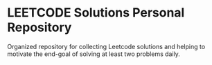 # LEETCODE Solutions Personal Repository

Organized repository for collecting Leetcode solutions and helping to motivate the end-goal of solving at least two problems daily.
